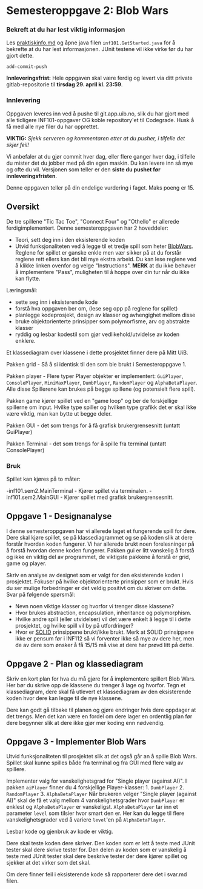 # Semesteroppgave 2: Blob Wars

### Bekreft at du har lest viktig informasjon

Les [praktiskinfo.md](information/praktiskinfo.md) og åpne java filen `inf101.GetStarted.java` for å bekrefte at du har lest informasjonen. JUnit testene vil ikke virke før du har gjort dette.

`add-commit-push`


**Innleveringsfrist:** Hele oppgaven skal være ferdig og levert via ditt private gitlab-repositorie til **tirsdag 29. april kl. 23:59**.  

### Innlevering 
Oppgaven leveres inn ved å pushe til git.app.uib.no, slik du har gjort med alle tidligere INF101-oppgaver OG koble repository'et til Codegrade. Husk å få med alle nye filer du har opprettet.

**VIKTIG:** *Sjekk serveren og kommentaren etter at du pusher, i tilfelle det skjer feil!* 

Vi anbefaler at du gjør commit hver dag, eller flere ganger hver dag, i tilfelle du mister det du jobber med på din egen maskin. Du kan levere inn så mye og ofte du vil. Versjonen som teller er den **siste du pushet før innleveringsfristen**.

Denne oppgaven teller på din endelige vurdering i faget. Maks poeng er 15. 


## Oversikt
De tre spillene "Tic Tac Toe", "Connect Four" og "Othello" er allerede ferdigimplementert.
Denne semesteroppgaven har 2 hoveddeler:
- Teori, sett deg inn i den eksisterende koden
- Utvid funksjonaliteten ved å legge til et tredje spill som heter [BlobWars](https://www.twoplayergames.org/game/blob-wars).
Reglene for spillet er ganske enkle men vær sikker på at du forstår reglene rett ellers kan det bli mye ekstra arbeid. Du kan lese reglene ved å klikke linken ovenfor og velge "Instructions". **MERK** at du ikke behøver å implementere "Pass", muligheten til å hoppe over din tur når du ikke kan flytte. 

Læringsmål:
- sette seg inn i eksisterende kode
- forstå hva oppgaven ber om, (lese seg opp på reglene for spillet)
- planlegge kodeprosjekt, design av klasser og avhengighet mellom disse
- bruke objektorienterte prinsipper som polymorfisme, arv og abstrakte klasser
- ryddig og lesbar kodestil som gjør vedlikehold/utvidelse av koden enklere.

Et klassediagram over klassene i dette prosjektet finner dere på Mitt UiB.

Pakken grid - Så å si identisk til den som ble brukt i Semesteroppgave 1.

Pakken player - Flere typer Player objekter er implementert: `GuiPlayer`, `ConsolePlayer`, `MiniMaxPlayer`, `DumbPlayer`, `RandomPlayer` og `AlphaBetaPlayer`. 
Alle disse Spillerene kan brukes på begge spillene (og potensielt flere spill).

Pakken game kjører spillet ved en "game loop" og ber de forskjellige spillerne om input.
Hvilke type spiller og hvilken type grafikk det er skal ikke være viktig, man kan bytte ut begge deler.

Pakken GUI - det som trengs for å få grafisk brukergrensesnitt (untatt GuiPlayer)

Pakken Terminal - det som trengs for å spille fra terminal (untatt ConsolePlayer)

### Bruk
Spillet kan kjøres på to måter: 

-inf101.sem2.MainTerminal - Kjører spillet via terminalen. 
-inf101.sem2.MainGUI - Kjører spillet med grafisk brukergrensesnitt. 


## Oppgave 1 - Designanalyse
I denne semesteroppgaven har vi allerede laget et fungerende spill for dere.
Dere skal kjøre spillet, se på klassediagrammet og se på koden slik at dere forstår hvordan koden fungerer.
Vi har allerede brukt noen forelesninger på å forstå hvordan denne koden fungerer.
Pakken gui er litt vanskelig å forstå og ikke en viktig del av programmet, de viktigste pakkene å forstå er grid, game og player.

Skriv en analyse av designet som er valgt for den eksisterende koden i prosjektet. Fokuser på hvilke objektorienterte prinsipper som er brukt. Hvis du ser mulige forbedringer er det veldig positivt om du skriver om dette. Svar på følgende spørsmål:

- Nevn noen viktige klasser og hvorfor vi trenger disse klassene?
- Hvor brukes abstraction, encapsulation, inheritance og polymorphism.
- Hvilke andre spill (eller utvidelser) vil det være enkelt å legge til i dette prosjektet, og hvilke spill vil by på utfordringer?
- Hvor er [SOLID](https://en.wikipedia.org/wiki/SOLID) prinsippene brukt/ikke brukt.
Merk at SOLID prinsippene ikke er pensum før i INF112 så vi forventer ikke så mye av dere her,
men de av dere som ønsker å få 15/15 må vise at dere har prøvd litt på dette.

## Oppgave 2 - Plan og klassediagram

Skriv en kort plan for hva du må gjøre for å implementere spillert Blob Wars.
Her bør du skrive opp de klassene du trenger å lage og hvorfor.
Tegn et klassediagram, dere skal få utlevert et klassediagram av den eksisterende koden hvor dere kan legge til de nye klassene.

Dere kan godt gå tilbake til planen og gjøre endringer hvis dere oppdager at det trengs.
Men det kan være en fordel om dere lager en ordentlig plan før dere begynner slik at dere ikke gjør mer koding enn nødvendig.

## Oppgave 3 - Implementer Blob Wars
Utvid funksjonaliteten til prosjektet slik at det også går an å spille Blob Wars.
Spillet skal kunne spilles både fra terminal og fra GUI med flere valg av spillere.

Implementer valg for vanskelighetsgrad for "Single player (against AI)". I pakken `aiPlayer` finner du 4 forskjellige Player-klasser:
    1. `DumbPlayer`
    2. `RandomPlayer`
    3. `AlphaBetaPlayer`
Når brukeren velger "Single player (against AI)" skal de få et valg mellom 4 vanskelighetsgrader hvor `DumbPlayer` er enklest og `AlphaBetaPlayer` er vanskeligst. `AlphaBetaPlayer` tar inn et parameter `level` som tilsier hvor smart den er. Her kan du legge til flere vanskelighetsgrader ved å variere `level`'en på `AlphaBetaPlayer`.

Lesbar kode og gjenbruk av kode er viktig. 

Dere skal teste koden dere skriver. Den koden som er lett å teste med JUnit tester skal dere skrive tester for. Den delen av koden som er vanskelig å teste med JUnit tester skal dere beskrive tester der dere kjører spillet og sjekker at det virker som det skal.

Om dere finner feil i eksisterende kode så rapporterer dere det i svar.md filen.
